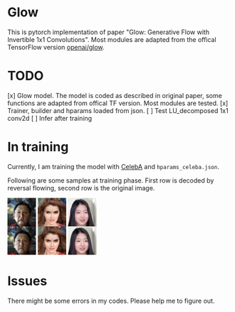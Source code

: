 # Glow
This is pytorch implementation of paper "Glow: Generative Flow with Invertible 1x1 Convolutions". Most modules are adapted from the offical TensorFlow version [openai/glow](https://github.com/openai/glow).

# TODO
[x] Glow model. The model is coded as described in original paper, some functions are adapted from offical TF version. Most modules are tested.
[x] Trainer, builder and hparams loaded from json.
[ ] Test LU_decomposed 1x1 conv2d
[ ] Infer after training

# In training
Currently, I am training the model with [CelebA](http://mmlab.ie.cuhk.edu.hk/projects/CelebA.html) and `hparams_celeba.json`.

Following are some samples at training phase. First row is decoded by reversal flowing, second row is the original image.

![](./pictures/individualImage.png)
![](./pictures/individualImage2.png)
![](./pictures/individualImage3.png)

# Issues
There might be some errors in my codes. Please help me to figure out.
